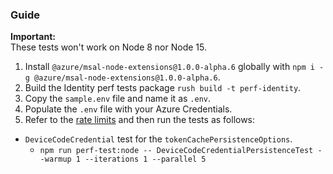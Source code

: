 ### Guide

**Important:**  
These tests won't work on Node 8 nor Node 15.

1. Install `@azure/msal-node-extensions@1.0.0-alpha.6` globally with `npm i -g @azure/msal-node-extensions@1.0.0-alpha.6`.
2. Build the Identity perf tests package `rush build -t perf-identity`.
3. Copy the `sample.env` file and name it as `.env`.
4. Populate the `.env` file with your Azure Credentials.
5. Refer to the [rate limits](https://docs.microsoft.com/en-us/azure/active-directory/enterprise-users/directory-service-limits-restrictions) and then run the tests as follows:

- `DeviceCodeCredential` test for the `tokenCachePersistenceOptions`.
  - `npm run perf-test:node -- DeviceCodeCredentialPersistenceTest --warmup 1 --iterations 1 --parallel 5`
